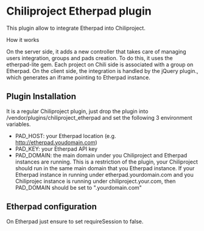 Chiliproject Etherpad plugin
============================

This plugin allow to integrate Etherpad into Chiliproject.

How it works

On the server side, it adds a new controller that takes care of managing users integration, groups and pads creation. To do this, it uses the etherpad-lite gem. Each project on Chili side is associated with a group on Etherpad.
On the client side, the integration is handled by the jQuery plugin., which generates an iframe pointing to Etherpad instance.


## Plugin Installation

It is a regular Chiliproject plugin, just drop the plugin into /vendor/plugins/chiliproject_etherpad and set the following 3 environment variables.

* PAD_HOST: your Etherpad location (e.g. http://etherpad.youdomain.com)
* PAD_KEY: your Etherpad API key
* PAD_DOMAIN: the main domain under you Chiliproject and Etherpad instances are running. This is a restriction of the plugin, your Chiliproject should run in the same main domain that you Etherpad instance. If your Etherpad instance in running under etherpad.yourdomain.com and you Chiliprojec instance is running under chiliproject.your.com, then PAD_DOMAIN should be set to ".yourdomain.com"

## Etherpad configuration

On Etherpad just ensure to set requireSession to false.

